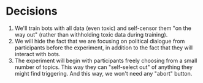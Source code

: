 # Decisions

1. We'll train bots with all data (even toxic) and self-censor them "on the way
   out" (rather than withholding toxic data during training).
1. We will hide the fact that we are focusing on political dialogue from
   participants before the experiment, in addition to the fact that they will
   interact with bots.
1. The experiment will begin with participants freely choosing from a small
   number of topics. This way they can "self-select out" of anything they might
   find triggering. And this way, we won't need any "abort" button.
